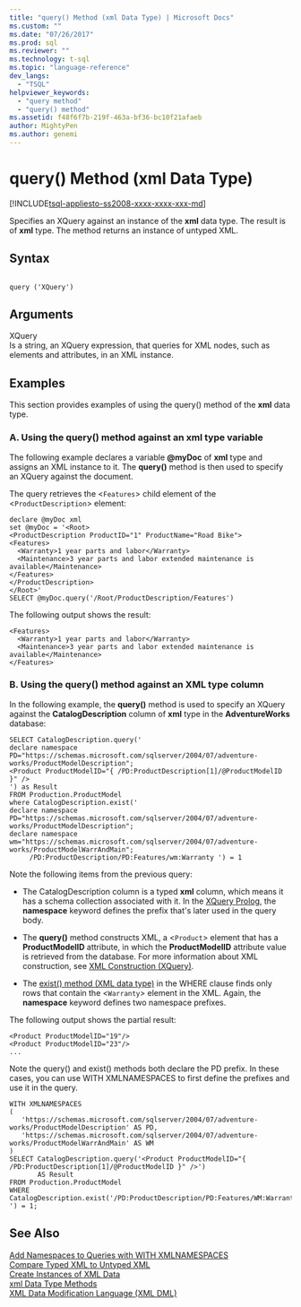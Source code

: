 ```yaml
---
title: "query() Method (xml Data Type) | Microsoft Docs"
ms.custom: ""
ms.date: "07/26/2017"
ms.prod: sql
ms.reviewer: ""
ms.technology: t-sql
ms.topic: "language-reference"
dev_langs: 
  - "TSQL"
helpviewer_keywords: 
  - "query method"
  - "query() method"
ms.assetid: f48f6f7b-219f-463a-bf36-bc10f21afaeb
author: MightyPen
ms.author: genemi
---
```

# query() Method (xml Data Type)
[!INCLUDE[tsql-appliesto-ss2008-xxxx-xxxx-xxx-md](../../includes/tsql-appliesto-ss2008-xxxx-xxxx-xxx-md.md)]

Specifies an XQuery against an instance of the **xml** data type. The result is of **xml** type. The method returns an instance of untyped XML.  
  
## Syntax  
  
```  
  
query ('XQuery')  
```  
  
## Arguments  
XQuery  
Is a string, an XQuery expression, that queries for XML nodes, such as elements and attributes, in an XML instance.  
  
## Examples  
This section provides examples of using the query() method of the **xml** data type.  
  
### A. Using the query() method against an xml type variable  
The following example declares a variable **\@myDoc** of **xml** type and assigns an XML instance to it. The **query()** method is then used to specify an XQuery against the document.  
  
The query retrieves the <`Features`> child element of the <`ProductDescription`> element:  
  
```  
declare @myDoc xml  
set @myDoc = '<Root>  
<ProductDescription ProductID="1" ProductName="Road Bike">  
<Features>  
  <Warranty>1 year parts and labor</Warranty>  
  <Maintenance>3 year parts and labor extended maintenance is available</Maintenance>  
</Features>  
</ProductDescription>  
</Root>'  
SELECT @myDoc.query('/Root/ProductDescription/Features')  
```  
  
The following output shows the result:  
  
```  
<Features>  
  <Warranty>1 year parts and labor</Warranty>  
  <Maintenance>3 year parts and labor extended maintenance is available</Maintenance>  
</Features>        
```  
  
### B. Using the query() method against an XML type column  
In the following example, the **query()** method is used to specify an XQuery against the **CatalogDescription** column of **xml** type in the **AdventureWorks** database:  
  
```  
SELECT CatalogDescription.query('  
declare namespace PD="https://schemas.microsoft.com/sqlserver/2004/07/adventure-works/ProductModelDescription";  
<Product ProductModelID="{ /PD:ProductDescription[1]/@ProductModelID }" />  
') as Result  
FROM Production.ProductModel  
where CatalogDescription.exist('  
declare namespace PD="https://schemas.microsoft.com/sqlserver/2004/07/adventure-works/ProductModelDescription";  
declare namespace wm="https://schemas.microsoft.com/sqlserver/2004/07/adventure-works/ProductModelWarrAndMain";  
     /PD:ProductDescription/PD:Features/wm:Warranty ') = 1  
```  
  
Note the following items from the previous query:  
  
-   The CatalogDescription column is a typed **xml** column, which means it has a schema collection associated with it. In the [XQuery Prolog](../../xquery/modules-and-prologs-xquery-prolog.md), the **namespace** keyword defines the prefix that's later used in the query body.  
  
-   The **query()** method constructs XML, a <`Product`> element that has a **ProductModelID** attribute, in which the **ProductModelID** attribute value is retrieved from the database. For more information about XML construction, see [XML Construction &#40;XQuery&#41;](../../xquery/xml-construction-xquery.md).  
  
-   The [exist() method (XML data type)](../../t-sql/xml/exist-method-xml-data-type.md) in the WHERE clause finds only rows that contain the <`Warranty`> element in the XML. Again, the **namespace** keyword defines two namespace prefixes.  
  
The following output shows the partial result:  
  
```  
<Product ProductModelID="19"/>   
<Product ProductModelID="23"/>   
...  
```  
  
Note the query() and exist() methods both declare the PD prefix. In these cases, you can use WITH XMLNAMESPACES to first define the prefixes and use it in the query.  
  
```  
WITH XMLNAMESPACES 
(  
   'https://schemas.microsoft.com/sqlserver/2004/07/adventure-works/ProductModelDescription' AS PD,  
   'https://schemas.microsoft.com/sqlserver/2004/07/adventure-works/ProductModelWarrAndMain' AS WM
)  
SELECT CatalogDescription.query('<Product ProductModelID="{ /PD:ProductDescription[1]/@ProductModelID }" />')
       AS Result  
FROM Production.ProductModel  
WHERE CatalogDescription.exist('/PD:ProductDescription/PD:Features/WM:Warranty ') = 1;

```  
  
## See Also  
 [Add Namespaces to Queries with WITH XMLNAMESPACES](../../relational-databases/xml/add-namespaces-to-queries-with-with-xmlnamespaces.md)   
 [Compare Typed XML to Untyped XML](../../relational-databases/xml/compare-typed-xml-to-untyped-xml.md)   
 [Create Instances of XML Data](../../relational-databases/xml/create-instances-of-xml-data.md)   
 [xml Data Type Methods](../../t-sql/xml/xml-data-type-methods.md)   
 [XML Data Modification Language &#40;XML DML&#41;](../../t-sql/xml/xml-data-modification-language-xml-dml.md)  
  
  
